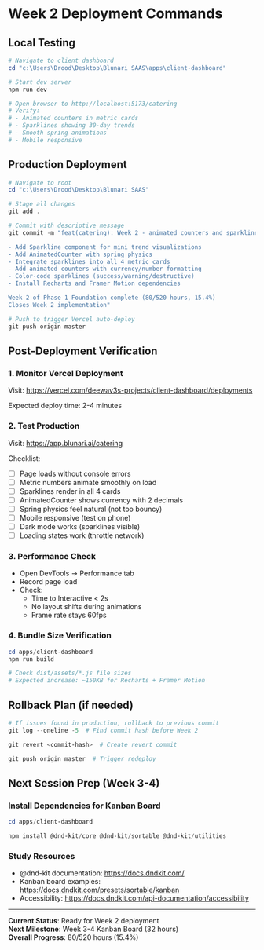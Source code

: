 # Week 2 Deployment Commands

## Local Testing
```powershell
# Navigate to client dashboard
cd "c:\Users\Drood\Desktop\Blunari SAAS\apps\client-dashboard"

# Start dev server
npm run dev

# Open browser to http://localhost:5173/catering
# Verify:
# - Animated counters in metric cards
# - Sparklines showing 30-day trends
# - Smooth spring animations
# - Mobile responsive
```

## Production Deployment
```powershell
# Navigate to root
cd "c:\Users\Drood\Desktop\Blunari SAAS"

# Stage all changes
git add .

# Commit with descriptive message
git commit -m "feat(catering): Week 2 - animated counters and sparklines

- Add Sparkline component for mini trend visualizations
- Add AnimatedCounter with spring physics
- Integrate sparklines into all 4 metric cards
- Add animated counters with currency/number formatting
- Color-code sparklines (success/warning/destructive)
- Install Recharts and Framer Motion dependencies

Week 2 of Phase 1 Foundation complete (80/520 hours, 15.4%)
Closes Week 2 implementation"

# Push to trigger Vercel auto-deploy
git push origin master
```

## Post-Deployment Verification

### 1. Monitor Vercel Deployment
Visit: https://vercel.com/deewav3s-projects/client-dashboard/deployments

Expected deploy time: 2-4 minutes

### 2. Test Production
Visit: https://app.blunari.ai/catering

Checklist:
- [ ] Page loads without console errors
- [ ] Metric numbers animate smoothly on load
- [ ] Sparklines render in all 4 cards
- [ ] AnimatedCounter shows currency with 2 decimals
- [ ] Spring physics feel natural (not too bouncy)
- [ ] Mobile responsive (test on phone)
- [ ] Dark mode works (sparklines visible)
- [ ] Loading states work (throttle network)

### 3. Performance Check
- Open DevTools → Performance tab
- Record page load
- Check:
  - Time to Interactive < 2s
  - No layout shifts during animations
  - Frame rate stays 60fps

### 4. Bundle Size Verification
```powershell
cd apps/client-dashboard
npm run build

# Check dist/assets/*.js file sizes
# Expected increase: ~150KB for Recharts + Framer Motion
```

## Rollback Plan (if needed)

```powershell
# If issues found in production, rollback to previous commit
git log --oneline -5  # Find commit hash before Week 2

git revert <commit-hash>  # Create revert commit

git push origin master  # Trigger redeploy
```

## Next Session Prep (Week 3-4)

### Install Dependencies for Kanban Board
```powershell
cd apps/client-dashboard

npm install @dnd-kit/core @dnd-kit/sortable @dnd-kit/utilities
```

### Study Resources
- @dnd-kit documentation: https://docs.dndkit.com/
- Kanban board examples: https://docs.dndkit.com/presets/sortable/kanban
- Accessibility: https://docs.dndkit.com/api-documentation/accessibility

---

**Current Status**: Ready for Week 2 deployment  
**Next Milestone**: Week 3-4 Kanban Board (32 hours)  
**Overall Progress**: 80/520 hours (15.4%)
